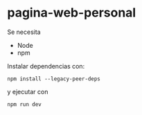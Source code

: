 # pagina-web-personal
Se necesita 
  * Node
  * npm

Instalar dependencias con:

`npm install --legacy-peer-deps`

y ejecutar con

`npm run dev`
